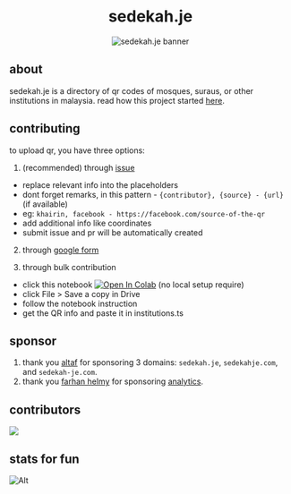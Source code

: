 <div align="center">

# sedekah.je

<img src="https://sedekah.je/sedekahje-og.png" alt="sedekah.je banner" />

</div>

## about

sedekah.je is a directory of qr codes of mosques, suraus, or other institutions in malaysia. 
read how this project started [here](https://www.khrnchn.xyz/blog/sedekah-je-lore).

## contributing

to upload qr, you have three options:
1. (recommended) through [issue](https://github.com/khrnchn/sedekah-je/issues/new?assignees=&labels=addQR&projects=&template=add_qr_code.md&title=%5BaddQR%5D+Add+New+QR+Code)
- replace relevant info into the placeholders
- dont forget remarks, in this pattern - `{contributor}, {source} - {url}` (if available)
- eg: `khairin, facebook - https://facebook.com/source-of-the-qr`
- add additional info like coordinates
- submit issue and pr will be automatically created

2. through [google form](https://forms.gle/sUvn5KteEXi6Ke8G9)

3. through bulk contribution
- click this notebook [![Open In Colab](https://colab.research.google.com/assets/colab-badge.svg)](https://colab.research.google.com/drive/1ObRdwFqF9Ug6f1UjvDPB0X7m3hAyMaQj?usp=sharing) (no local setup require)
- click File > Save a copy in Drive
- follow the notebook instruction
- get the QR info and paste it in institutions.ts
  
## sponsor

1. thank you [altaf](https://x.com/danielminho_?s=21&t=uaExBAqkDxtuY8KYLJBCLQ) for sponsoring 3 domains: `sedekah.je`, `sedekahje.com`, and `sedekah-je.com`.
2. thank you [farhan helmy](https://www.farhanhelmy.com/) for sponsoring [analytics](https://analytics.farhanhelmy.com/teams/bf87f5c8-4fa1-4348-a453-6047a0c00636/websites/c2f79734-cbe5-4b9d-afd0-75e063e0aadb).

## contributors

<a href="https://github.com/khrnchn/sedekah-je/graphs/contributors">
  <img src="https://contrib.rocks/image?repo=khrnchn/sedekah-je" />
</a>

## stats for fun

![Alt](https://repobeats.axiom.co/api/embed/292c8dd710c08ca32acea85fd0247a1c68a252f8.svg "Repobeats analytics image")
